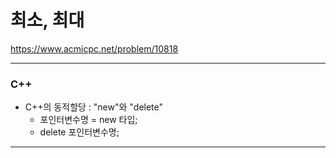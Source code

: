 # 최소, 최대

https://www.acmicpc.net/problem/10818

<hr> 

### C++

- C++의 동적할당 : "new"와 "delete"
  - 포인터변수명 = new 타입;
  - delete 포인터변수명;
<hr>
